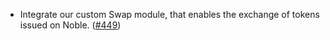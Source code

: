 - Integrate our custom Swap module, that enables the exchange of tokens issued on Noble. ([#449](https://github.com/noble-assets/noble/pull/449))